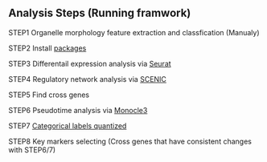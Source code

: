 ## Analysis Steps (Running framwork)

STEP1 
Organelle morphology feature extraction and classfication (Manualy)

STEP2
Install [packages](https://github.com/tornado2047/HSC-pipeline/blob/main/R/Packages)

STEP3
Differentail expression analysis via [Seurat](https://github.com/tornado2047/HSC-pipeline/blob/main/R/scRNA%20analysis%20via%20Seurat)

STEP4
Regulatory network analysis via [SCENIC](https://github.com/tornado2047/HSC-pipeline/blob/main/R/TF%20analysis%20via%20SCENIC)

STEP5
Find cross genes

STEP6
Pseudotime analysis via [Monocle3](https://github.com/tornado2047/HSC-pipeline/blob/main/R/TI%20analysis%20via%20Monocle3)

STEP7
[Categorical labels quantized](https://github.com/tornado2047/HSC-pipeline/blob/main/R/Categorigal%20lables%20quantized)

STEP8
Key markers selecting (Cross genes that have consistent changes with STEP6/7)


